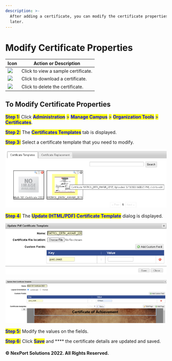 ```yaml
---
description: >-
  After adding a certificate, you can modify the certificate properties any time
  later.
---
```


# Modify Certificate Properties

| Icon                                                          | Action or Description               |
| ------------------------------------------------------------- | ----------------------------------- |
| ![](../../../../../.gitbook/assets/View\_Certificates.png)    | Click to view a sample certificate. |
| ![](../../../../../.gitbook/assets/Download\_Certificate.png) | Click to download a certificate.    |
| ![](../../../../../.gitbook/assets/Delete\_Certificate.png)   | Click to delete the certificate.    |

## To Modify Certificate Properties

<mark style="color:blue;">**Step 1:**</mark> Click <mark style="color:blue;">**Administration**</mark> <mark style="color:blue;">></mark> <mark style="color:blue;">**Manage Campus**</mark> <mark style="color:blue;">></mark> <mark style="color:blue;">**Organization Tools**</mark> <mark style="color:blue;">></mark> <mark style="color:blue;">**Certificates**</mark>.

<mark style="color:blue;">**Step 2:**</mark> The <mark style="color:blue;">**Certificates Templates**</mark> tab is displayed.

<mark style="color:blue;">**Step 3:**</mark> Select a certificate template that you need to modify.

![](<../../../../../.gitbook/assets/image (3).png>)

<mark style="color:blue;">**Step 4:**</mark> The <mark style="color:blue;">**Update (HTML/PDF) Certificate Template**</mark> dialog is displayed.

![Update Pdf Certificate Template](../../../../../.gitbook/assets/image.png)

![Update Html Certificate Template](<../../../../../.gitbook/assets/image (1).png>)

<mark style="color:blue;">**Step 5:**</mark> Modify the values on the fields.

<mark style="color:blue;">**Step 6:**</mark> Click <mark style="color:blue;">**Save**</mark> and \*\*\*\* the certificate details are updated and saved.

#### © NexPort Solutions 2022. All Rights Reserved.

